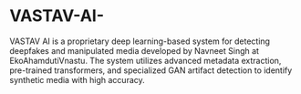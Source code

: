# VASTAV-AI-
 VASTAV AI is a proprietary deep learning-based system for detecting deepfakes and manipulated media developed by Navneet Singh at EkoAhamdutiVnastu. The system utilizes advanced metadata extraction, pre-trained transformers, and specialized GAN artifact detection to identify synthetic media with high accuracy.
